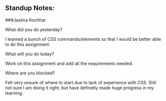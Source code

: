 ## Standup Notes:

###Jaslina Kochhar

What did you do yesterday?

I learned a bunch of CSS commands/elements so that I would be better able to do this assignment.




What will you do today?

Work on this assignment and add all the requirements needed.




Where are you blocked?

Felt very unsure of where to start due to lack of experience with CSS. Still not sure I am doing it right, but have definetly made huge progress in my learning.
